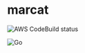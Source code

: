 # marcat

![AWS CodeBuild status](https://codebuild.ap-southeast-2.amazonaws.com/badges?uuid=eyJlbmNyeXB0ZWREYXRhIjoiQmswcXFIUzlvQTdUK2V4bXFVMUdSeTRoVVpwMjdyTkp0ajJPLzM4UGw5Sm9UNmZOdFBHUVcvZmF3R2tqZ0llNWtLSTJocGZJY285UUFQamtrbVlDbERZPSIsIml2UGFyYW1ldGVyU3BlYyI6IlNFVUcvWGlhTzN6ZFBJRHYiLCJtYXRlcmlhbFNldFNlcmlhbCI6MX0%3D&branch=master)

![Go](https://github.com/marcatosp/marcat/workflows/Go/badge.svg?branch=master)

